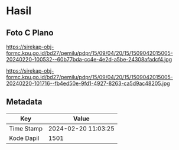 # Hasil

## Foto C Plano

https://sirekap-obj-formc.kpu.go.id/bd27/pemilu/pdpr/15/09/04/20/15/1509042015005-20240220-100532--60b77bda-cc4e-4e2d-a5be-24308afadcf4.jpg

https://sirekap-obj-formc.kpu.go.id/bd27/pemilu/pdpr/15/09/04/20/15/1509042015005-20240220-101716--fb4ed50e-9fd1-4927-8263-ca5d9ac48205.jpg


## Metadata

| Key        | Value               |
| ---------- | ------------------- |
| Time Stamp | 2024-02-20 11:03:25 |
| Kode Dapil | 1501                |




